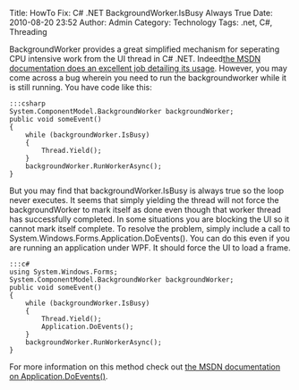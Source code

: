 Title: HowTo Fix: C# .NET BackgroundWorker.IsBusy Always True
Date: 2010-08-20 23:52
Author: Admin
Category: Technology
Tags: .net, C#, Threading

BackgroundWorker provides a great simplified mechanism for seperating
CPU intensive work from the UI thread in C\# .NET. Indeed[the MSDN
documentation does an excellent job detailing its usage][]. However, you
may come across a bug wherein you need to run the backgroundworker while
it is still running. You have code like this:

    :::csharp
    System.ComponentModel.BackgroundWorker backgroundWorker;
    public void someEvent()
    {
        while (backgroundWorker.IsBusy)
        {
            Thread.Yield();
        }
        backgroundWorker.RunWorkerAsync();
    }


But you may find that backgroundWorker.IsBusy is always true so the loop
never executes. It seems that simply yielding the thread will not force
the backgroundWorker to mark itself as done even though that worker
thread has successfully completed. In some situations you are blocking
the UI so it cannot mark itself complete. To resolve the problem, simply
include a call to System.Windows.Forms.Application.DoEvents(). You can
do this even if you are running an application under WPF. It should
force the UI to load a frame.

    :::c#
    using System.Windows.Forms;
    System.ComponentModel.BackgroundWorker backgroundWorker;
    public void someEvent()
    {
        while (backgroundWorker.IsBusy)
        {
            Thread.Yield();
            Application.DoEvents();
        }
        backgroundWorker.RunWorkerAsync();
    }


For more information on this method check out [the MSDN documentation on
Application.DoEvents()][].

[the MSDN documentation does an excellent job detailing its usage]: http://msdn.microsoft.com/en-us/library/system.componentmodel.backgroundworker.aspx
[the MSDN documentation on Application.DoEvents()]: http://msdn.microsoft.com/en-us/library/system.windows.forms.application.doevents.aspx
